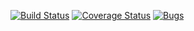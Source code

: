 [![Build Status](https://travis-ci.org/nouname/lab2.svg?branch=master)](https://travis-ci.org/nouname/lab2)
[![Coverage Status](https://coveralls.io/repos/github/nouname/lab2/badge.svg?branch=master)](https://coveralls.io/github/nouname/lab2?branch=master)
[![Bugs](https://sonarcloud.io/api/project_badges/measure?project=nouname_lab2&metric=bugs)](https://sonarcloud.io/dashboard?id=nouname_lab2)
